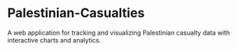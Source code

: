 # Palestinian-Casualties
A web application for tracking and visualizing Palestinian casualty data with interactive charts and analytics.

